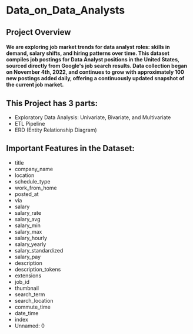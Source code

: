 # Data_on_Data_Analysts

## Project Overview

#### We are exploring job market trends for data analyst roles: skills in demand, salary shifts, and hiring patterns over time. This dataset compiles job postings for Data Analyst positions in the United States, sourced directly from Google's job search results. Data collection began on November 4th, 2022, and continues to grow with approximately 100 new postings added daily, offering a continuously updated snapshot of the current job market.

## This Project has 3 parts:
- Exploratory Data Analysis: Univariate, Bivariate, and Multivariate
- ETL Pipeline
- ERD (Entity Relationship Diagram)

## Important Features in the Dataset:
- title 
- company_name 
- location 
- schedule_type 
- work_from_home 
- posted_at 
- via
- salary 
- salary_rate
- salary_avg
- salary_min
- salary_max
- salary_hourly
- salary_yearly
- salary_standardized
- salary_pay
- description
- description_tokens
- extensions
- job_id
- thumbnail
- search_term
- search_location
- commute_time
- date_time
- index
- Unnamed: 0
